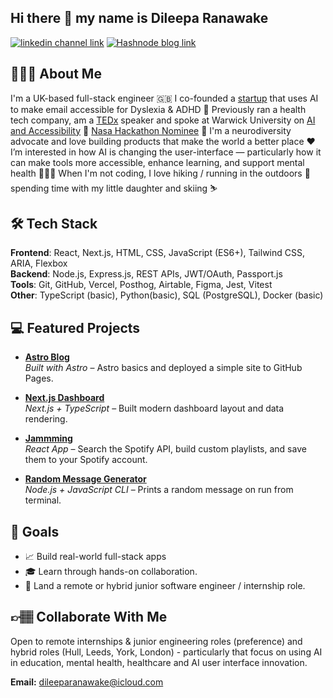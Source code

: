 ## Hi there 👋 my name is Dileepa Ranawake

[![linkedin channel link](https://img.shields.io/badge/Linkedin-0e76a8?style=for-the-badge&logoColor=white)](https://www.linkedin.com/in/dileepa-ranawake/)
[![Hashnode blog link](https://img.shields.io/badge/hashnode%20blog-2962FF?style=for-the-badge&logo=hashnode&logoColor=white&labelColor=2962FF)](https://www.dileeparanawake.com)

## 🙋🏽‍♂️ About Me

I'm a UK-based full-stack engineer 🇬🇧 I co-founded a [startup](https://youtu.be/-_7hUF_p2CQ?si=zbxa288yXtgzMOf3) that uses AI to make email accessible for Dyslexia & ADHD 🚀 Previously ran a health tech company, am a [TEDx](https://youtu.be/uRVmXBo_Mf0?si=rJld3Ci7x0fxhjuN) speaker and spoke
at Warwick University on [AI and Accessibility](https://www.linkedin.com/posts/dileepa-ranawake_ai-accessibility-neurodiversity-activity-7080591003442655232-2dA-/) 🎤 [Nasa Hackathon Nominee](https://2017.spaceappschallenge.org/challenges/ideate-and-create/bring-your-own-solution/teams/eos) 👾 I'm a neurodiversity advocate and love building products that make the world a better place ❤️ I’m interested in how AI is changing the user-interface — particularly how it can make tools more accessible, enhance learning, and support mental health 👨🏽‍🏫 When I'm not coding, I love hiking / running in the outdoors 🌳 spending time with my little daughter and skiing ⛷️

## 🛠️ Tech Stack

**Frontend**: React, Next.js, HTML, CSS, JavaScript (ES6+), Tailwind CSS, ARIA, Flexbox  
**Backend**: Node.js, Express.js, REST APIs, JWT/OAuth, Passport.js  
**Tools**: Git, GitHub, Vercel, Posthog, Airtable, Figma, Jest, Vitest  
**Other**: TypeScript (basic), Python(basic), SQL (PostgreSQL), Docker (basic)

## 💻 Featured Projects

- **[Astro Blog](https://github.com/dileeparanawake/astro-blog)**  
  _Built with Astro_ – Astro basics and deployed a simple site to GitHub Pages.

- **[Next.js Dashboard](https://github.com/dileeparanawake/nextjs-dashboard)**  
  _Next.js + TypeScript_ – Built modern dashboard layout and data rendering.

- **[Jammming](https://github.com/dileeparanawake/Jammming)**  
  _React App_ – Search the Spotify API, build custom playlists, and save them to your Spotify account.

- **[Random Message Generator](https://github.com/dileeparanawake/random-message-generator)**  
  _Node.js + JavaScript CLI_ – Prints a random message on run from terminal.

## 🎯 Goals

- 📈 Build real-world full-stack apps
- 🎓 Learn through hands-on collaboration.
- 💼 Land a remote or hybrid junior software engineer / internship role.

## 👉🏽 Collaborate With Me

Open to remote internships & junior engineering roles (preference) and hybrid roles (Hull, Leeds, York, London) - particularly that focus on using AI in education, mental health, healthcare and AI user interface innovation.

**Email:** [dileeparanawake@icloud.com](mailto:dileeparanawake@icloud.com)

<!--
**dileeparanawake/dileeparanawake** is a ✨ _special_ ✨ repository because its `README.md` (this file) appears on your GitHub profile.

Here are some ideas to get you started:

- 🔭 I’m currently working on ...
- 🌱 I’m currently learning ...
- 👯 I’m looking to collaborate on ...
- 🤔 I’m looking for help with ...
- 💬 Ask me about ...
- 📫 How to reach me: ...
- 😄 Pronouns: ...
- ⚡ Fun fact: ...
-->

